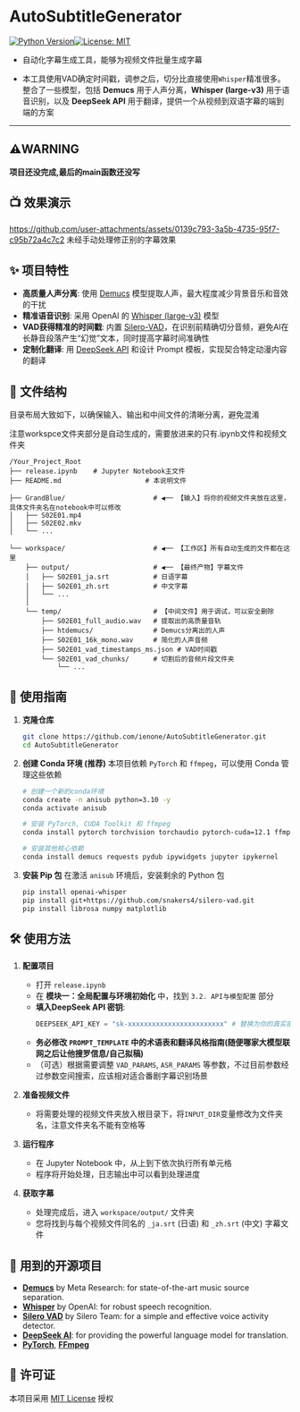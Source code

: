 # AutoSubtitleGenerator

[![Python Version](https://img.shields.io/badge/Python-3.10+-blue.svg)](https://www.python.org/downloads/)[![License: MIT](https://img.shields.io/badge/License-MIT-yellow.svg)](https://opensource.org/licenses/MIT)

* 自动化字幕生成工具，能够为视频文件批量生成字幕

* 本工具使用VAD确定时间戳，调参之后，切分比直接使用`Whisper`精准很多。整合了一些模型，包括 **Demucs** 用于人声分离，**Whisper (large-v3)** 用于语音识别，以及 **DeepSeek API** 用于翻译，提供一个从视频到双语字幕的端到端的方案

---

## ⚠️WARNING
**项目还没完成,最后的main函数还没写**

## 📺 效果演示
<https://github.com/user-attachments/assets/0139c793-3a5b-4735-95f7-c95b72a4c7c2>
未经手动处理修正别的字幕效果

## ✨ 项目特性

-   **高质量人声分离**: 使用 [Demucs](https://github.com/facebookresearch/demucs) 模型提取人声，最大程度减少背景音乐和音效的干扰
-   **精准语音识别**: 采用 OpenAI 的 [Whisper (large-v3)](https://github.com/openai/whisper) 模型
-   **VAD获得精准的时间戳**: 内置 [Silero-VAD](https://github.com/snakers4/silero-vad)，在识别前精确切分音频，避免AI在长静音段落产生“幻觉”文本，同时提高字幕时间准确性
-   **定制化翻译**: 用 [DeepSeek API](https://www.deepseek.com/) 和设计 Prompt 模板，实现契合特定动漫内容的翻译

## 📂 文件结构

目录布局大致如下，以确保输入、输出和中间文件的清晰分离，避免混淆

注意workspce文件夹部分是自动生成的，需要放进来的只有.ipynb文件和视频文件夹

```
/Your_Project_Root
├── release.ipynb    # Jupyter Notebook主文件
├── README.md                     # 本说明文件

├── GrandBlue/                      # ◀── 【输入】将你的视频文件夹放在这里，具体文件夹名在notebook中可以修改
│   ├── S02E01.mp4
│   ├── S02E02.mkv
│   └── ...

└── workspace/                      # ◀── 【工作区】所有自动生成的文件都在这里
    ├── output/                     # ◀── 【最终产物】字幕文件
    │   ├── S02E01_ja.srt           # 日语字幕
    │   ├── S02E01_zh.srt           # 中文字幕
    │   └── ...
    │
    └── temp/                       # 【中间文件】用于调试，可以安全删除
        ├── S02E01_full_audio.wav   # 提取出的高质量音轨
        ├── htdemucs/               # Demucs分离出的人声
        ├── S02E01_16k_mono.wav     # 简化的人声音频
        ├── S02E01_vad_timestamps_ms.json # VAD时间戳
        └── S02E01_vad_chunks/      # 切割后的音频片段文件夹
            └── ...
```

## 🚀 使用指南

1.  **克隆仓库**
    ```bash
    git clone https://github.com/ienone/AutoSubtitleGenerator.git
    cd AutoSubtitleGenerator

2.  **创建 Conda 环境 (推荐)**
    本项目依赖 `PyTorch` 和 `ffmpeg`，可以使用 Conda 管理这些依赖
    
    ```bash
    # 创建一个新的conda环境
    conda create -n anisub python=3.10 -y
    conda activate anisub
    
    # 安装 PyTorch, CUDA Toolkit 和 ffmpeg
    conda install pytorch torchvision torchaudio pytorch-cuda=12.1 ffmpeg -c pytorch -c nvidia 
    
    # 安装其他核心依赖
    conda install demucs requests pydub ipywidgets jupyter ipykernel
    
3.  **安装 Pip 包**
    在激活 `anisub` 环境后，安装剩余的 Python 包
    
    ```bash
    pip install openai-whisper
    pip install git+https://github.com/snakers4/silero-vad.git
    pip install librosa numpy matplotlib
    ```

## 🛠️ 使用方法

1.  **配置项目**
    
    *   打开 `release.ipynb`
    *   在 **模块一：全局配置与环境初始化** 中，找到 `3.2. API与模型配置` 部分
    *   **填入DeepSeek API 密钥**:
        ```python
        DEEPSEEK_API_KEY = "sk-xxxxxxxxxxxxxxxxxxxxxxxx" # 替换为你的真实密钥
        ```
    *   **务必修改 `PROMPT_TEMPLATE` 中的术语表和翻译风格指南(随便哪家大模型联网之后让他搜罗信息/自己拟稿)**
    *   （可选）根据需要调整 `VAD_PARAMS`, `ASR_PARAMS` 等参数，不过目前参数经过参数空间搜索，应该相对适合番剧字幕识别场景
2.  **准备视频文件**
    
    *   将需要处理的视频文件夹放入根目录下，将`INPUT_DIR`变量修改为文件夹名，注意文件夹名不能有空格等
3.  **运行程序**
    *   在 Jupyter Notebook 中，从上到下依次执行所有单元格
    *   程序将开始处理，日志输出中可以看到处理进度

4.  **获取字幕**
    
    *   处理完成后，进入 `workspace/output/` 文件夹
    *   您将找到与每个视频文件同名的 `_ja.srt` (日语) 和 `_zh.srt` (中文) 字幕文件

## 📜 用到的开源项目

*   **[Demucs](https://github.com/facebookresearch/demucs)** by Meta Research: for state-of-the-art music source separation.
*   **[Whisper](https://github.com/openai/whisper)** by OpenAI: for robust speech recognition.
*   **[Silero VAD](https://github.com/snakers4/silero-vad)** by Silero Team: for a simple and effective voice activity detector.
*   **[DeepSeek AI](https://www.deepseek.com/)**: for providing the powerful language model for translation.
*   **[PyTorch](https://pytorch.org/)**, **[FFmpeg](https://ffmpeg.org/)**

## 📄 许可证

本项目采用 [MIT License](LICENSE) 授权

